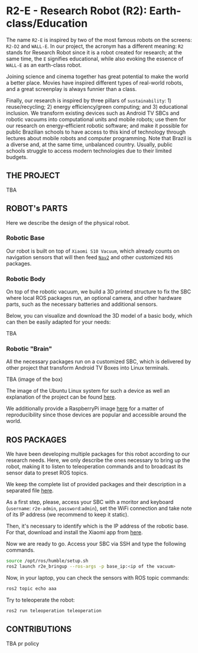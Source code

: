# R2-E - Research Robot (R2): Earth-class/Education

The name `R2-E` is inspired by two of the most famous robots on the screens: `R2-D2` and `WALL-E`.  In our project, the acronym has a different meaning: `R2` stands for Research Robot since it is a robot created for research; at the same time, the `E` signifies educational, while also evoking the essence of `WALL-E` as an earth-class robot.

Joining science and cinema together has great potential to make the world a better place. Movies have inspired different types of real-world robots, and a great screenplay is always funnier than a class.

Finally, our research is inspired by three pillars of `sustainability`: 1) reuse/recycling; 2) energy efficiency/green computing; and 3) educational inclusion. We transform existing devices such as Android TV SBCs and robotic vacuums into computational units and mobile robots; use them for our research on energy-efficient robotic software; and make it possible for public Brazilian schools to have access to this kind of technology through lectures about mobile robots and computer programming. Note that Brazil is a diverse and, at the same time, unbalanced country. Usually, public schools struggle to access modern technologies due to their limited budgets. 

## THE PROJECT

TBA

## ROBOT's PARTS

Here we describe the design of the physical robot.

### Robotic Base

Our robot is built on top of `Xiaomi S10 Vacuum`, which already counts on navigation sensors that will then feed [`Nav2`](https://docs.nav2.org/) and other customized `ROS` packages.


### Robotic Body

On top of the robotic vacuum, we build a 3D printed structure to fix the SBC where local ROS packages run, an optional camera, and other hardware parts, such as the necessary batteries and additional sensors.

Below, you can visualize and download the 3D model of a basic body, which can then be easily adapted for your needs:

TBA

### Robotic "Brain"

All the necessary packages run on a customized SBC, which is delivered by other project that transform Android TV Boxes into Linux terminals. 

TBA (image of the box)

The image of the Ubuntu Linux system for such a device as well an explanation of the project can be found [here](#).

We additionally provide a RaspberryPi image [here](#) for a matter of reproducibility since those devices are popular and accessible around the world.

## ROS PACKAGES

We have been developing multiple packages for this robot according to our research needs. Here, we only describe the ones necessary to bring up the robot, making it to listen to teleoperation commands and to broadcast its sensor data to preset ROS topics.

We keep the complete list of provided packages and their description in a separated file [here](#).

As a first step, please, access your SBC with a moritor and keyboard (`username`: `r2e-admin`, `password`:`admin`), set the WiFi connection and take note of its IP address (we recommend to keep it static). 

Then, it's necessary to identify which is the IP address of the robotic base. For that, download and install the Xiaomi app from [here](#).
 
Now we are ready to go. Access your SBC via SSH and type the following commands.

```bash
source /opt/ros/humble/setup.sh
ros2 launch r2e_bringup --ros-args -p base_ip:<ip of the vacuum>
```

Now, in your laptop, you can check the sensors with ROS topic commands:
```bash
ros2 topic echo aaa
```

Try to teleoperate the robot:
```bash
ros2 run teleoperation teleoperation
```

## CONTRIBUTIONS

TBA pr policy